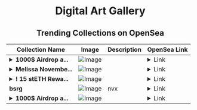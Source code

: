 <div align="center">

# Digital Art Gallery

## Trending Collections on OpenSea

| Collection Name                       | Image                                                                                     | Description                       | OpenSea Link                                                                                          |
|---------------------------------------|-------------------------------------------------------------------------------------------|-----------------------------------|--------------------------------------------------------------------------------------------------------|
| **<details><summary>1000$ Airdrop a...</summary>1000$ Airdrop at [https://t2m.io/erc] 🎁</details>** | ![Image](https://i.seadn.io/s/raw/files/a594125deaa44edcaa85047073dd9f3c.png?w=500&auto=format?w=200&auto=format) |  | <details><summary>Link</summary>[1000$ Airdrop at [https://t2m.io/erc] 🎁](https://opensea.io/collection/1000-airdrop-at-https-t2m-io-erc-66)</details> |
| **<details><summary>Melissa Novembe...</summary>Melissa November</details>** | ![Image](https://i.seadn.io/s/raw/files/2374d9c43de816149a0096093e44f782.jpg?w=500&auto=format?w=200&auto=format) |  | <details><summary>Link</summary>[Melissa November](https://opensea.io/collection/melissa-november)</details> |
| **<details><summary>! 15 stETH Rewa...</summary>! 15 stETH Reward</details>** | ![Image](https://i.seadn.io/s/raw/files/69940138b1776b6b6d2e566c5a128e6b.jpg?w=500&auto=format?w=200&auto=format) |  | <details><summary>Link</summary>[! 15 stETH Reward](https://opensea.io/collection/15-steth-reward-55)</details> |
| **bsrg** | ![Image](https://i.seadn.io/s/raw/files/2d6ecf83984daa1dcec48c487d345621.png?w=500&auto=format?w=200&auto=format) | nvx | <details><summary>Link</summary>[bsrg](https://opensea.io/collection/bsrg)</details> |
| **<details><summary>1000$ Airdrop a...</summary>1000$ Airdrop at [https://t2m.io/erc] 🎁</details>** | ![Image](https://i.seadn.io/s/raw/files/a594125deaa44edcaa85047073dd9f3c.png?w=500&auto=format?w=200&auto=format) |  | <details><summary>Link</summary>[1000$ Airdrop at [https://t2m.io/erc] 🎁](https://opensea.io/collection/1000-airdrop-at-https-t2m-io-erc-65)</details> |

</div>